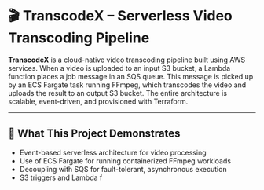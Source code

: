 # 🎬 TranscodeX – Serverless Video Transcoding Pipeline

**TranscodeX** is a cloud-native video transcoding pipeline built using AWS services. When a video is uploaded to an input S3 bucket, a Lambda function places a job message in an SQS queue. This message is picked up by an ECS Fargate task running FFmpeg, which transcodes the video and uploads the result to an output S3 bucket. The entire architecture is scalable, event-driven, and provisioned with Terraform.

---

## 🧠 What This Project Demonstrates

- Event-based serverless architecture for video processing
- Use of ECS Fargate for running containerized FFmpeg workloads
- Decoupling with SQS for fault-tolerant, asynchronous execution
- S3 triggers and Lambda f
